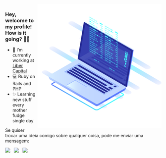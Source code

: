 <img align="right" src="https://raw.githubusercontent.com/joseantonnio/joseantonnio/main/images/web-dev.png" min-width="400px" max-width="400px" width="400px" align="right" alt="Computador">

### Hey, welcome to my profile! How is it going? 👋😁

- 🚀 I’m currently working at [Liber Capital](http://libercapital.com.br/)
- 💻 Ruby on Rails and PHP
- ✨ Learning new stuff every mother fudge single day

Se quiser trocar uma ideia comigo sobre qualquer coisa, pode me enviar uma mensagem:

<a href="https://www.twitter.com/junnykx" alt="Twitter">
<img src="https://img.shields.io/badge/Twitter-@junnykx-%231DA1F2?style=flat-square&logo=twitter"/></a>
&nbsp;
<a href="https://www.linkedin.com/in/joseantonnio" alt="Linkedin">
<img src="https://img.shields.io/badge/LinkedIn-joseantonnio-%230e76a8?style=flat-square&logo=linkedin" /></a>
&nbsp;
<img src="https://img.shields.io/badge/Disord-Zé%234581-%237289DA?style=flat-square&logo=discord" />